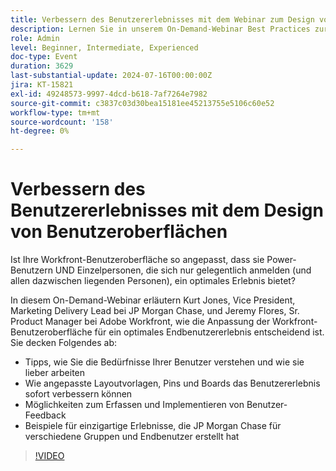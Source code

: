 ```yaml
---
title: Verbessern des Benutzererlebnisses mit dem Webinar zum Design von Benutzeroberflächen
description: Lernen Sie in unserem On-Demand-Webinar Best Practices zur Anpassung Ihrer Workfront-Benutzeroberfläche kennen. Erfahren Sie von JP Morgan Chase und Adobe Workfront-Experten, wie Sie das Benutzererlebnis mit Layout-Vorlagen, Pins und Boards optimieren und Benutzer-Feedback einholen können.
role: Admin
level: Beginner, Intermediate, Experienced
doc-type: Event
duration: 3629
last-substantial-update: 2024-07-16T00:00:00Z
jira: KT-15821
exl-id: 49248573-9997-4dcd-b618-7af7264e7982
source-git-commit: c3837c03d30bea15181ee45213755e5106c60e52
workflow-type: tm+mt
source-wordcount: '158'
ht-degree: 0%

---
```


# Verbessern des Benutzererlebnisses mit dem Design von Benutzeroberflächen

Ist Ihre Workfront-Benutzeroberfläche so angepasst, dass sie Power-Benutzern UND Einzelpersonen, die sich nur gelegentlich anmelden (und allen dazwischen liegenden Personen), ein optimales Erlebnis bietet?

In diesem On-Demand-Webinar erläutern Kurt Jones, Vice President, Marketing Delivery Lead bei JP Morgan Chase, und Jeremy Flores, Sr. Product Manager bei Adobe Workfront, wie die Anpassung der Workfront-Benutzeroberfläche für ein optimales Endbenutzererlebnis entscheidend ist. Sie decken Folgendes ab:

* Tipps, wie Sie die Bedürfnisse Ihrer Benutzer verstehen und wie sie lieber arbeiten
* Wie angepasste Layoutvorlagen, Pins und Boards das Benutzererlebnis sofort verbessern können
* Möglichkeiten zum Erfassen und Implementieren von Benutzer-Feedback
* Beispiele für einzigartige Erlebnisse, die JP Morgan Chase für verschiedene Gruppen und Endbenutzer erstellt hat

>[!VIDEO](https://video.tv.adobe.com/v/3431015/?learn=on)
